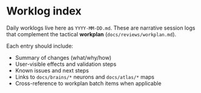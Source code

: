 # Worklog index

Daily worklogs live here as `YYYY-MM-DD.md`. These are narrative session logs that complement the tactical **workplan** (`docs/reviews/workplan.md`).

Each entry should include:
- Summary of changes (what/why/how)
- User-visible effects and validation steps
- Known issues and next steps
- Links to `docs/brains/*` neurons and `docs/atlas/*` maps
- Cross-reference to workplan batch items when applicable
